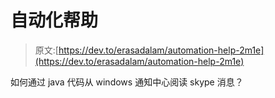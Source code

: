 # 自动化帮助

> 原文:[https://dev.to/erasadalam/automation-help-2m1e](https://dev.to/erasadalam/automation-help-2m1e)

如何通过 java 代码从 windows 通知中心阅读 skype 消息？